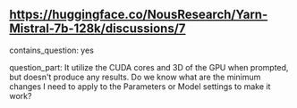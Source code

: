 ## https://huggingface.co/NousResearch/Yarn-Mistral-7b-128k/discussions/7

contains_question: yes

question_part: It utilize the CUDA cores and 3D of the GPU when prompted, but doesn't produce any results.
Do we know what are the minimum changes I need to apply to the Parameters or Model settings to make it work?